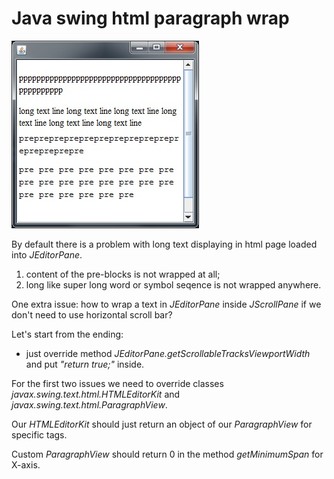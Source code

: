 # Java swing html paragraph wrap

![Screenshot of a result](img/screenshot.jpg)

By default there is a problem with long text displaying in html page loaded into _JEditorPane_.
1. content of the pre-blocks is not wrapped at all;
2. long like super long word or symbol seqence is not wrapped anywhere.

One extra issue: how to wrap a text in _JEditorPane_ inside _JScrollPane_ if we don't need to use horizontal scroll bar?

Let's start from the ending:
- just override method _JEditorPane.getScrollableTracksViewportWidth_ and put _"return true;"_ inside.

For the first two issues we need to override classes _javax.swing.text.html.HTMLEditorKit_ and _javax.swing.text.html.ParagraphView_.

Our _HTMLEditorKit_ should just return an object of our _ParagraphView_ for specific tags.

Custom _ParagraphView_ should return 0 in the method _getMinimumSpan_ for X-axis.
